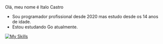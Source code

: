 Olá, meu nome é Italo Castro

 - Sou programador profissional desde 2020 mas estudo desde os 14 anos de idade.
 - Estou estudando Go atualmente.

[![My Skills](https://skillicons.dev/icons?i=css,docker,git,github,html,js,jquery,laravel,linux,mysql,neovim,php,py,sass,vscode)](https://skillicons.dev)
